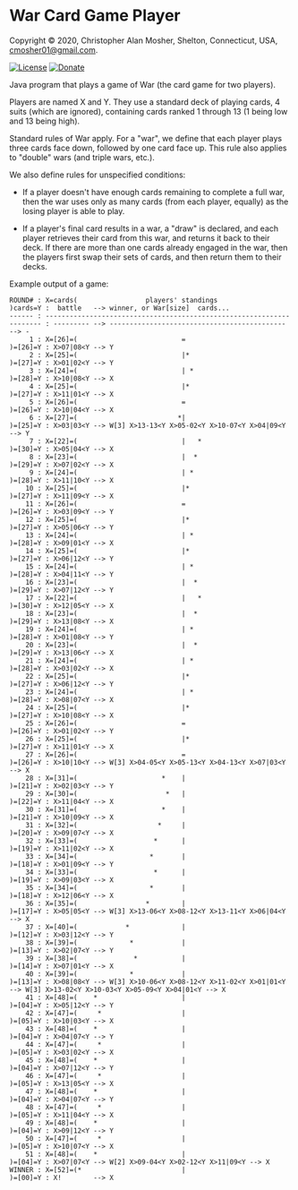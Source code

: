 # War Card Game Player

Copyright © 2020, Christopher Alan Mosher, Shelton, Connecticut, USA, <cmosher01@gmail.com>.

[![License](https://img.shields.io/github/license/cmosher01/WarCardGamePlayer.svg)](https://www.gnu.org/licenses/gpl.html)
[![Donate](https://img.shields.io/badge/Donate-PayPal-green.svg)](https://www.paypal.com/cgi-bin/webscr?cmd=_s-xclick&hosted_button_id=CVSSQ2BWDCKQ2)

Java program that plays a game of War (the card game for two players).

Players are named X and Y.
They use a standard deck of playing cards, 4 suits (which are ignored),
containing cards ranked 1 through 13 (1 being low and 13 being high).

Standard rules of War apply. For a "war", we define that each player
plays three cards face down, followed by one card face up. This rule
also applies to "double" wars (and triple wars, etc.).

We also define rules for unspecified conditions:

* If a player doesn't have enough cards remaining to complete
a full war, then the war uses only as many cards (from each
player, equally) as the losing player is able to play.

* If a player's final card results in a war, a "draw" is declared,
and each player retrieves their card from this war, and returns
it back to their deck.
If there are more than one cards already engaged in the war, then
the players first swap their sets of cards, and then return them to
their decks.

Example output of a game:

    ROUND# : X=cards(                 players' standings                  )cards=Y :  battle   --> winner, or War[size]  cards...
    ------ : --------------------------------------------------------------------- : --------- --> -------------------------------------------- --> -
         1 : X=[26]=(                          =                          )=[26]=Y : X>07|08<Y --> Y
         2 : X=[25]=(                          |*                         )=[27]=Y : X>01|02<Y --> Y
         3 : X=[24]=(                          | *                        )=[28]=Y : X>10|08<Y --> X
         4 : X=[25]=(                          |*                         )=[27]=Y : X>11|01<Y --> X
         5 : X=[26]=(                          =                          )=[26]=Y : X>10|04<Y --> X
         6 : X=[27]=(                         *|                          )=[25]=Y : X>03|03<Y --> W[3] X>13-13<Y X>05-02<Y X>10-07<Y X>04|09<Y --> Y
         7 : X=[22]=(                          |   *                      )=[30]=Y : X>05|04<Y --> X
         8 : X=[23]=(                          |  *                       )=[29]=Y : X>07|02<Y --> X
         9 : X=[24]=(                          | *                        )=[28]=Y : X>11|10<Y --> X
        10 : X=[25]=(                          |*                         )=[27]=Y : X>11|09<Y --> X
        11 : X=[26]=(                          =                          )=[26]=Y : X>03|09<Y --> Y
        12 : X=[25]=(                          |*                         )=[27]=Y : X>05|06<Y --> Y
        13 : X=[24]=(                          | *                        )=[28]=Y : X>09|01<Y --> X
        14 : X=[25]=(                          |*                         )=[27]=Y : X>06|12<Y --> Y
        15 : X=[24]=(                          | *                        )=[28]=Y : X>04|11<Y --> Y
        16 : X=[23]=(                          |  *                       )=[29]=Y : X>07|12<Y --> Y
        17 : X=[22]=(                          |   *                      )=[30]=Y : X>12|05<Y --> X
        18 : X=[23]=(                          |  *                       )=[29]=Y : X>13|08<Y --> X
        19 : X=[24]=(                          | *                        )=[28]=Y : X>01|08<Y --> Y
        20 : X=[23]=(                          |  *                       )=[29]=Y : X>13|06<Y --> X
        21 : X=[24]=(                          | *                        )=[28]=Y : X>03|02<Y --> X
        22 : X=[25]=(                          |*                         )=[27]=Y : X>06|12<Y --> Y
        23 : X=[24]=(                          | *                        )=[28]=Y : X>08|07<Y --> X
        24 : X=[25]=(                          |*                         )=[27]=Y : X>10|08<Y --> X
        25 : X=[26]=(                          =                          )=[26]=Y : X>01|02<Y --> Y
        26 : X=[25]=(                          |*                         )=[27]=Y : X>11|01<Y --> X
        27 : X=[26]=(                          =                          )=[26]=Y : X>10|10<Y --> W[3] X>04-05<Y X>05-13<Y X>04-13<Y X>07|03<Y --> X
        28 : X=[31]=(                     *    |                          )=[21]=Y : X>02|03<Y --> Y
        29 : X=[30]=(                      *   |                          )=[22]=Y : X>11|04<Y --> X
        30 : X=[31]=(                     *    |                          )=[21]=Y : X>10|09<Y --> X
        31 : X=[32]=(                    *     |                          )=[20]=Y : X>09|07<Y --> X
        32 : X=[33]=(                   *      |                          )=[19]=Y : X>11|02<Y --> X
        33 : X=[34]=(                  *       |                          )=[18]=Y : X>01|09<Y --> Y
        34 : X=[33]=(                   *      |                          )=[19]=Y : X>09|03<Y --> X
        35 : X=[34]=(                  *       |                          )=[18]=Y : X>12|06<Y --> X
        36 : X=[35]=(                 *        |                          )=[17]=Y : X>05|05<Y --> W[3] X>13-06<Y X>08-12<Y X>13-11<Y X>06|04<Y --> X
        37 : X=[40]=(            *             |                          )=[12]=Y : X>03|12<Y --> Y
        38 : X=[39]=(             *            |                          )=[13]=Y : X>02|07<Y --> Y
        39 : X=[38]=(              *           |                          )=[14]=Y : X>07|01<Y --> X
        40 : X=[39]=(             *            |                          )=[13]=Y : X>08|08<Y --> W[3] X>10-06<Y X>08-12<Y X>11-02<Y X>01|01<Y --> W[3] X>13-02<Y X>10-03<Y X>05-09<Y X>04|01<Y --> X
        41 : X=[48]=(    *                     |                          )=[04]=Y : X>05|12<Y --> Y
        42 : X=[47]=(     *                    |                          )=[05]=Y : X>10|03<Y --> X
        43 : X=[48]=(    *                     |                          )=[04]=Y : X>04|07<Y --> Y
        44 : X=[47]=(     *                    |                          )=[05]=Y : X>03|02<Y --> X
        45 : X=[48]=(    *                     |                          )=[04]=Y : X>07|12<Y --> Y
        46 : X=[47]=(     *                    |                          )=[05]=Y : X>13|05<Y --> X
        47 : X=[48]=(    *                     |                          )=[04]=Y : X>04|07<Y --> Y
        48 : X=[47]=(     *                    |                          )=[05]=Y : X>11|04<Y --> X
        49 : X=[48]=(    *                     |                          )=[04]=Y : X>09|12<Y --> Y
        50 : X=[47]=(     *                    |                          )=[05]=Y : X>10|07<Y --> X
        51 : X=[48]=(    *                     |                          )=[04]=Y : X>07|07<Y --> W[2] X>09-04<Y X>02-12<Y X>11|09<Y --> X
    WINNER : X=[52]=(*                         |                          )=[00]=Y : X!        --> X
